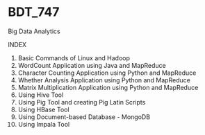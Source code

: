 # BDT_747

Big Data Analytics 

INDEX

1. Basic Commands of Linux and Hadoop
2. WordCount Application using Java and MapReduce
3. Character Counting Application using Python and MapReduce
4. Whether Analysis Application using Python and MapReduce
5. Matrix Multiplication Application using Python and MapReduce
6. Using Hive Tool
7. Using Pig Tool and creating Pig Latin Scripts
8. Using HBase Tool
9. Using Document-based Database - MongoDB 
10. Using Impala Tool
